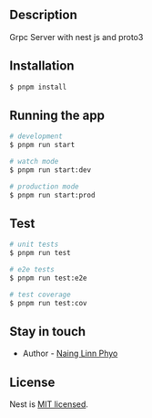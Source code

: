 ## Description
Grpc Server with nest js and proto3

## Installation

```bash
$ pnpm install
```

## Running the app

```bash
# development
$ pnpm run start

# watch mode
$ pnpm run start:dev

# production mode
$ pnpm run start:prod
```

## Test

```bash
# unit tests
$ pnpm run test

# e2e tests
$ pnpm run test:e2e

# test coverage
$ pnpm run test:cov
```

## Stay in touch

- Author - [Naing Linn Phyo](https://nainglinnphyo.vamvamtech.com)

## License

Nest is [MIT licensed](LICENSE).
